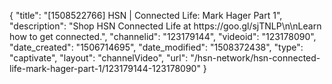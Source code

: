 {
    "title": "[1508522766] HSN | Connected Life: Mark Hager Part 1",
    "description": "Shop HSN Connected Life at https:\/\/goo.gl\/sjTNLP\n\nLearn how to get connected.",
    "channelid": "123179144",
    "videoid": "123178090",
    "date_created": "1506714695",
    "date_modified": "1508372438",
    "type": "captivate",
    "layout": "channelVideo",
    "url": "\/hsn-network\/hsn-connected-life-mark-hager-part-1\/123179144-123178090"
}